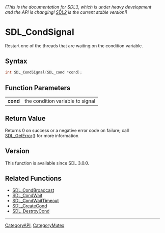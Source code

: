 ###### (This is the documentation for SDL3, which is under heavy development and the API is changing! [SDL2](https://wiki.libsdl.org/SDL2/) is the current stable version!)
# SDL_CondSignal

Restart one of the threads that are waiting on the condition variable.

## Syntax

```c
int SDL_CondSignal(SDL_cond *cond);

```

## Function Parameters

|              |                                  |
| ------------ | -------------------------------- |
| **cond**     | the condition variable to signal |

## Return Value

Returns 0 on success or a negative error code on failure; call
[SDL_GetError](SDL_GetError)() for more information.

## Version

This function is available since SDL 3.0.0.

## Related Functions

* [SDL_CondBroadcast](SDL_CondBroadcast)
* [SDL_CondWait](SDL_CondWait)
* [SDL_CondWaitTimeout](SDL_CondWaitTimeout)
* [SDL_CreateCond](SDL_CreateCond)
* [SDL_DestroyCond](SDL_DestroyCond)

----
[CategoryAPI](CategoryAPI), [CategoryMutex](CategoryMutex)

